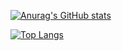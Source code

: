 [![Anurag's GitHub stats](https://github-stats-kappa.vercel.app/api?username=Kayxue&count_private=true)](https://github.com/anuraghazra/github-readme-stats)

[![Top Langs](https://github-stats-kappa.vercel.app/api/top-langs/?username=Kayxue&langs_count=10)](https://github.com/anuraghazra/github-readme-stats)